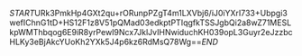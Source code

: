 $START$URk3PmkHp4GXt2qu+rORunpPZgT4m1LXVbj6/iJ0iYXrI733+Ubpgi3wefIChnG1tD+HS12F1z8V51pQMad03edkptPTIqgfkTSSJgbQi2a8wZ71MESLkpWMThbqog6E9iR8yrPewI9Ncx7JklJvIHNwiduchKH039opL3Guyr2eJzzbcHLKy3eBjAkcYUoKh2YXk5J4p6kz6RdMsQ78Wg==$END$